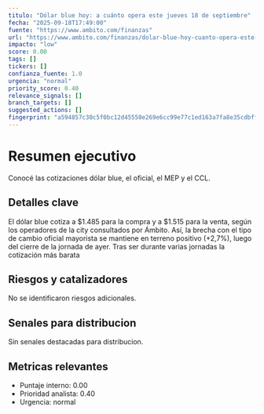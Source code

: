 ```yaml
---
titulo: "Dólar blue hoy: a cuánto opera este jueves 18 de septiembre"
fecha: "2025-09-18T17:49:00"
fuente: "https://www.ambito.com/finanzas"
url: "https://www.ambito.com/finanzas/dolar-blue-hoy-cuanto-opera-este-jueves-18-septiembre-n6191769"
impacto: "low"
score: 0.00
tags: []
tickers: []
confianza_fuente: 1.0
urgencia: "normal"
priority_score: 0.40
relevance_signals: []
branch_targets: []
suggested_actions: []
fingerprint: "a594857c30c5f0bc12d45550e269e6cc99e77c1ed163a7fa8e35cdbff8495e65"
---
```


# Resumen ejecutivo
Conocé las cotizaciones dólar blue, el oficial, el MEP y el CCL.

## Detalles clave
El dólar blue cotiza a $1.485 para la compra y a $1.515 para la venta, según los operadores de la
city consultados por Ámbito. Así, la brecha con el tipo de cambio oficial mayorista se mantiene en
terreno positivo (+2,7%), luego del cierre de la jornada de ayer. Tras ser durante varias jornadas
la cotización más barata

## Riesgos y catalizadores
No se identificaron riesgos adicionales.

## Senales para distribucion
Sin senales destacadas para distribucion.

## Metricas relevantes
- Puntaje interno: 0.00
- Prioridad analista: 0.40
- Urgencia: normal

